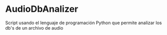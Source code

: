 # AudioDbAnalizer
Script usando el lenguaje de programación Python que permite analizar los db's de un archivo de audio
